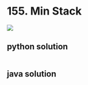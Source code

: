 # 155. Min Stack
<img src="https://github.com/vampire1996/LeetCode/blob/master/Problems/101-200/155.%20Min%20Stack/problem.png"/>

## python solution
```python

```

## java solution
```java

```
